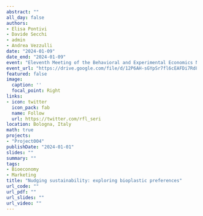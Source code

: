 ```yaml
---
abstract: ""
all_day: false
authors:
- Elisa Pontivi
- Davide Secchi
- admin
- Andrea Vezzulli
date: "2024-01-09"
date_end: "2024-01-09"
event: "Eleventh Meeting of the Behavioral and Experimental Economics Network (BEEN)"
event_url: "https://drive.google.com/file/d/12P6AH-sGYpSr7fl6cEAFDi7Rd8j0BYBC/view"
featured: false
image:
  caption: ''
  focal_point: Right
links:
- icon: twitter
  icon_pack: fab
  name: Follow
  url: https://twitter.com/rfl_seri
location: Bologna, Italy
math: true
projects:
- "Project004"
publishDate: "2024-01-01"
slides: ""
summary: ""
tags:
- Bioeconomy
- Marketing
title: "Nudging sustainability: exploring bioplastic preferences"
url_code: ""
url_pdf: ""
url_slides: ""
url_video: ""
---
```

